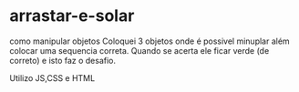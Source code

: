 # arrastar-e-solar
como manipular objetos
Coloquei 3 objetos onde é possivel minuplar além colocar uma sequencia correta. Quando se acerta ele ficar verde (de correto) e isto faz o desafio.

Utilizo JS,CSS e HTML
